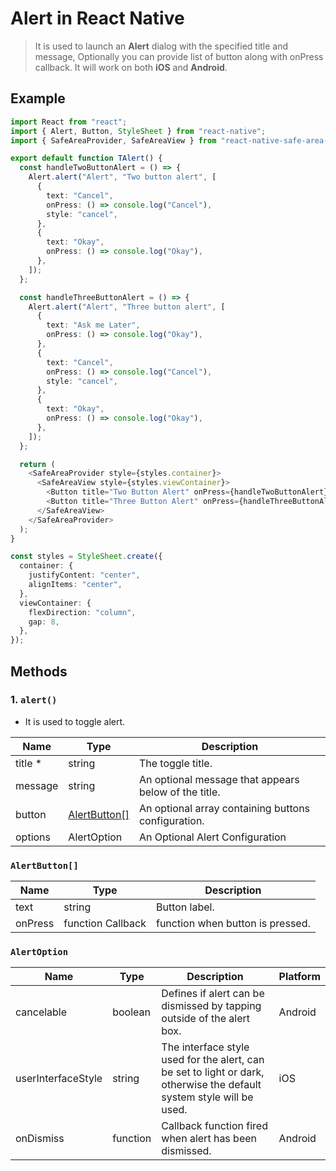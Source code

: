 # Alert in React Native

> It is used to launch an **Alert** dialog with the specified title and message, Optionally you can provide list of button along with onPress callback. It will work on both **iOS** and **Android**.

## Example

```ts
import React from "react";
import { Alert, Button, StyleSheet } from "react-native";
import { SafeAreaProvider, SafeAreaView } from "react-native-safe-area-context";

export default function TAlert() {
  const handleTwoButtonAlert = () => {
    Alert.alert("Alert", "Two button alert", [
      {
        text: "Cancel",
        onPress: () => console.log("Cancel"),
        style: "cancel",
      },
      {
        text: "Okay",
        onPress: () => console.log("Okay"),
      },
    ]);
  };

  const handleThreeButtonAlert = () => {
    Alert.alert("Alert", "Three button alert", [
      {
        text: "Ask me Later",
        onPress: () => console.log("Okay"),
      },
      {
        text: "Cancel",
        onPress: () => console.log("Cancel"),
        style: "cancel",
      },
      {
        text: "Okay",
        onPress: () => console.log("Okay"),
      },
    ]);
  };

  return (
    <SafeAreaProvider style={styles.container}>
      <SafeAreaView style={styles.viewContainer}>
        <Button title="Two Button Alert" onPress={handleTwoButtonAlert} />
        <Button title="Three Button Alert" onPress={handleThreeButtonAlert} />
      </SafeAreaView>
    </SafeAreaProvider>
  );
}

const styles = StyleSheet.create({
  container: {
    justifyContent: "center",
    alignItems: "center",
  },
  viewContainer: {
    flexDirection: "column",
    gap: 8,
  },
});
```

## Methods

### 1. `alert()`

- It is used to toggle alert.

| Name     | Type                          | Description                                          |
| -------- | ----------------------------- | ---------------------------------------------------- |
| title \* | string                        | The toggle title.                                    |
| message  | string                        | An optional message that appears below of the title. |
| button   | [AlertButton[]](#alertbutton) | An optional array containing buttons configuration.  |
| options  | AlertOption                   | An Optional Alert Configuration                      |

### `AlertButton[]`

| Name    | Type              | Description                      |
| ------- | ----------------- | -------------------------------- |
| text    | string            | Button label.                    |
| onPress | function Callback | function when button is pressed. |

### `AlertOption`

| Name               | Type     | Description                                                                                                           | Platform |
| ------------------ | -------- | --------------------------------------------------------------------------------------------------------------------- | -------- |
| cancelable         | boolean  | Defines if alert can be dismissed by tapping outside of the alert box.                                                | Android  |
| userInterfaceStyle | string   | The interface style used for the alert, can be set to light or dark, otherwise the default system style will be used. | iOS      |
| onDismiss          | function | Callback function fired when alert has been dismissed.                                                                | Android  |
